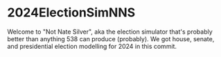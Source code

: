 # 2024ElectionSimNNS
Welcome to "Not Nate Silver", aka the election simulator that's probably better than anything 538 can produce (probably).
We got house, senate, and presidential election modelling for 2024 in this commit.
